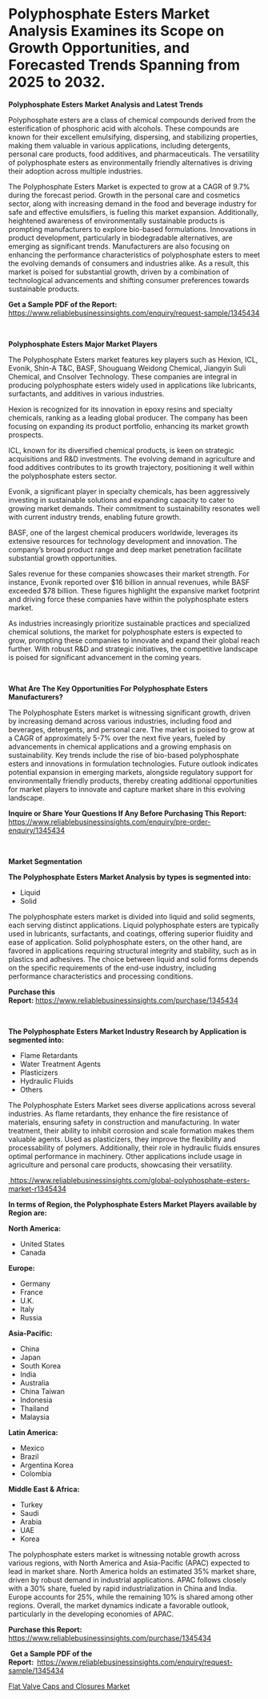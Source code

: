 <p><h1>Polyphosphate Esters Market Analysis Examines its Scope on Growth Opportunities, and Forecasted Trends Spanning from 2025 to 2032.</h1></p><p><strong>Polyphosphate Esters Market Analysis and Latest Trends</strong></p>
<p><p>Polyphosphate esters are a class of chemical compounds derived from the esterification of phosphoric acid with alcohols. These compounds are known for their excellent emulsifying, dispersing, and stabilizing properties, making them valuable in various applications, including detergents, personal care products, food additives, and pharmaceuticals. The versatility of polyphosphate esters as environmentally friendly alternatives is driving their adoption across multiple industries.</p><p>The Polyphosphate Esters Market is expected to grow at a CAGR of 9.7% during the forecast period. Growth in the personal care and cosmetics sector, along with increasing demand in the food and beverage industry for safe and effective emulsifiers, is fueling this market expansion. Additionally, heightened awareness of environmentally sustainable products is prompting manufacturers to explore bio-based formulations. Innovations in product development, particularly in biodegradable alternatives, are emerging as significant trends. Manufacturers are also focusing on enhancing the performance characteristics of polyphosphate esters to meet the evolving demands of consumers and industries alike. As a result, this market is poised for substantial growth, driven by a combination of technological advancements and shifting consumer preferences towards sustainable products.</p></p>
<p><strong>Get a Sample PDF of the Report:&nbsp;</strong> <a href="https://www.reliablebusinessinsights.com/enquiry/request-sample/1345434?utm_campaign=3385&utm_medium=2&utm_source=Github&utm_content=ia&utm_term=03042025&utm_id=polyphosphate-esters">https://www.reliablebusinessinsights.com/enquiry/request-sample/1345434</a></p>
<p>&nbsp;</p>
<p><strong>Polyphosphate Esters Major Market Players</strong></p>
<p><p>The Polyphosphate Esters market features key players such as Hexion, ICL, Evonik, Shin-A T&C, BASF, Shouguang Weidong Chemical, Jiangyin Suli Chemical, and Cnsolver Technology. These companies are integral in producing polyphosphate esters widely used in applications like lubricants, surfactants, and additives in various industries.</p><p>Hexion is recognized for its innovation in epoxy resins and specialty chemicals, ranking as a leading global producer. The company has been focusing on expanding its product portfolio, enhancing its market growth prospects.</p><p>ICL, known for its diversified chemical products, is keen on strategic acquisitions and R&D investments. The evolving demand in agriculture and food additives contributes to its growth trajectory, positioning it well within the polyphosphate esters sector.</p><p>Evonik, a significant player in specialty chemicals, has been aggressively investing in sustainable solutions and expanding capacity to cater to growing market demands. Their commitment to sustainability resonates well with current industry trends, enabling future growth.</p><p>BASF, one of the largest chemical producers worldwide, leverages its extensive resources for technology development and innovation. The company’s broad product range and deep market penetration facilitate substantial growth opportunities.</p><p>Sales revenue for these companies showcases their market strength. For instance, Evonik reported over $16 billion in annual revenues, while BASF exceeded $78 billion. These figures highlight the expansive market footprint and driving force these companies have within the polyphosphate esters market.</p><p>As industries increasingly prioritize sustainable practices and specialized chemical solutions, the market for polyphosphate esters is expected to grow, prompting these companies to innovate and expand their global reach further. With robust R&D and strategic initiatives, the competitive landscape is poised for significant advancement in the coming years.</p></p>
<p>&nbsp;</p>
<p><strong>What Are The Key Opportunities For Polyphosphate Esters Manufacturers?</strong></p>
<p><p>The Polyphosphate Esters market is witnessing significant growth, driven by increasing demand across various industries, including food and beverages, detergents, and personal care. The market is poised to grow at a CAGR of approximately 5-7% over the next five years, fueled by advancements in chemical applications and a growing emphasis on sustainability. Key trends include the rise of bio-based polyphosphate esters and innovations in formulation technologies. Future outlook indicates potential expansion in emerging markets, alongside regulatory support for environmentally friendly products, thereby creating additional opportunities for market players to innovate and capture market share in this evolving landscape.</p></p>
<p><strong>Inquire or Share Your Questions If Any Before Purchasing This Report:</strong> <a href="https://www.reliablebusinessinsights.com/enquiry/pre-order-enquiry/1345434?utm_campaign=3385&utm_medium=2&utm_source=Github&utm_content=ia&utm_term=03042025&utm_id=polyphosphate-esters">https://www.reliablebusinessinsights.com/enquiry/pre-order-enquiry/1345434</a></p>
<p>&nbsp;</p>
<p><strong>Market Segmentation</strong></p>
<p><strong>The Polyphosphate Esters Market Analysis by types is segmented into:</strong></p>
<p><ul><li>Liquid</li><li>Solid</li></ul></p>
<p><p>The polyphosphate esters market is divided into liquid and solid segments, each serving distinct applications. Liquid polyphosphate esters are typically used in lubricants, surfactants, and coatings, offering superior fluidity and ease of application. Solid polyphosphate esters, on the other hand, are favored in applications requiring structural integrity and stability, such as in plastics and adhesives. The choice between liquid and solid forms depends on the specific requirements of the end-use industry, including performance characteristics and processing conditions.</p></p>
<p><strong>Purchase this Report:&nbsp;</strong><a href="https://www.reliablebusinessinsights.com/purchase/1345434?utm_campaign=3385&utm_medium=2&utm_source=Github&utm_content=ia&utm_term=03042025&utm_id=polyphosphate-esters">https://www.reliablebusinessinsights.com/purchase/1345434</a></p>
<p>&nbsp;</p>
<p><strong>The Polyphosphate Esters Market Industry Research by Application is segmented into:</strong></p>
<p><ul><li>Flame Retardants</li><li>Water Treatment Agents</li><li>Plasticizers</li><li>Hydraulic Fluids</li><li>Others</li></ul></p>
<p><p>The Polyphosphate Esters Market sees diverse applications across several industries. As flame retardants, they enhance the fire resistance of materials, ensuring safety in construction and manufacturing. In water treatment, their ability to inhibit corrosion and scale formation makes them valuable agents. Used as plasticizers, they improve the flexibility and processability of polymers. Additionally, their role in hydraulic fluids ensures optimal performance in machinery. Other applications include usage in agriculture and personal care products, showcasing their versatility.</p></p>
<p><a href="https://www.reliablebusinessinsights.com/global-polyphosphate-esters-market-r1345434?utm_campaign=3385&utm_medium=2&utm_source=Github&utm_content=ia&utm_term=03042025&utm_id=polyphosphate-esters">&nbsp;https://www.reliablebusinessinsights.com/global-polyphosphate-esters-market-r1345434</a></p>
<p><strong>In terms of Region, the Polyphosphate Esters Market Players available by Region are:</strong></p>
<p>
    <p> <strong> North America: </strong>
        <ul>
            <li>United States</li>
            <li>Canada</li>
        </ul>
        </p> 
    <p> <strong> Europe: </strong>
        <ul>
            <li>Germany</li>
            <li>France</li>
            <li>U.K.</li>
            <li>Italy</li>
            <li>Russia</li>
        </ul>
        </p> 
    <p> <strong> Asia-Pacific: </strong>
        <ul>
            <li>China</li>
            <li>Japan</li>
            <li>South Korea</li>
            <li>India</li>
            <li>Australia</li>
            <li>China Taiwan</li>
            <li>Indonesia</li>
            <li>Thailand</li>
            <li>Malaysia</li>
        </ul>
        </p> 
    <p> <strong> Latin America: </strong>
        <ul>
            <li>Mexico</li>
            <li>Brazil</li>
            <li>Argentina Korea</li>
            <li>Colombia</li>
        </ul>
        </p> 
    <p> <strong> Middle East & Africa: </strong>
        <ul>
            <li>Turkey</li>
            <li>Saudi</li>
            <li>Arabia</li>
            <li>UAE</li>
            <li>Korea</li>
        </ul>
    </p>
    </p>
<p><p>The polyphosphate esters market is witnessing notable growth across various regions, with North America and Asia-Pacific (APAC) expected to lead in market share. North America holds an estimated 35% market share, driven by robust demand in industrial applications. APAC follows closely with a 30% share, fueled by rapid industrialization in China and India. Europe accounts for 25%, while the remaining 10% is shared among other regions. Overall, the market dynamics indicate a favorable outlook, particularly in the developing economies of APAC.</p></p>
<p><strong>Purchase this Report: </strong><a href="https://www.reliablebusinessinsights.com/purchase/1345434?utm_campaign=3385&utm_medium=2&utm_source=Github&utm_content=ia&utm_term=03042025&utm_id=polyphosphate-esters">https://www.reliablebusinessinsights.com/purchase/1345434</a></p>
<p>&nbsp;<strong>Get a Sample PDF of the Report:&nbsp;&nbsp;</strong><a href="https://www.reliablebusinessinsights.com/enquiry/request-sample/1345434?utm_campaign=3385&utm_medium=2&utm_source=Github&utm_content=ia&utm_term=03042025&utm_id=polyphosphate-esters">https://www.reliablebusinessinsights.com/enquiry/request-sample/1345434</a></p>
<p><strong></strong></p>
<p><p><a href="https://github.com/kolffmaris58/Market-Research-Report-List-1/blob/main/flat-valve-caps-and-closures-market.md?utm_campaign=3385&utm_medium=2&utm_source=Github&utm_content=ia&utm_term=03042025&utm_id=polyphosphate-esters">Flat Valve Caps and Closures Market</a></p></p>